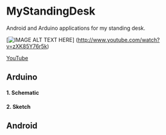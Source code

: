 # MyStandingDesk

Android and Arduino applications for my standing desk.

[![IMAGE ALT TEXT HERE](http://img.youtube.com/vi/zXK85Y76r5k/0.jpg)]
(http://www.youtube.com/watch?v=zXK85Y76r5k)

[YouTube](https://youtu.be/zXK85Y76r5k)

## Arduino

#### 1. Schematic

#### 2. Sketch

## Android



